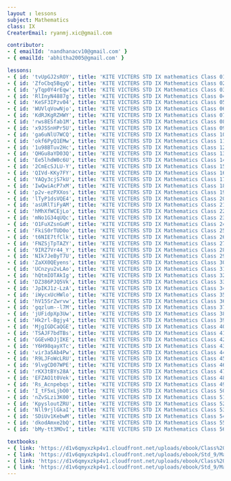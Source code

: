 ```yaml
--- 
layout : lessons 
subject: Mathematics
class: IX
CreaterEmail: ryanmj.xic@gmail.com

contributor: 
- { emailId: 'nandhanacv10@gmail.com' }
- { emailId: 'abhitha2005@gmail.com' }

lessons: 
- { id: 'tvUpGJ2sROY', title: 'KITE VICTERS STD IX mathematics Class 01 (First Bell-ഫസ്റ്റ് ബെല്‍)' }
- { id: 'ZfoCbq5BqyQ', title: 'KITE VICTERS STD IX Mathematics Class 02 (First Bell-ഫസ്റ്റ് ബെല്‍)' }
- { id: 'yTqp0Y4rEqw', title: 'KITE VICTERS STD IX Mathematics Class 03 (First Bell-ഫസ്റ്റ് ബെല്‍)' }
- { id: 'RlInyN4887g', title: 'KITE VICTERS STD IX Mathematics Class 04 (First Bell-ഫസ്റ്റ് ബെല്‍)' }
- { id: 'KeSF3IPzv04', title: 'KITE VICTERS STD IX Mathematics Class 05 (First Bell-ഫസ്റ്റ് ബെല്‍)' }
- { id: 'WUVlqVowNjo', title: 'KITE VICTERS STD IX Mathematics Class 06 (First Bell-ഫസ്റ്റ് ബെല്‍)' }
- { id: 'KdRJKgRZHWY', title: 'KITE VICTERS STD IX Mathematics Class 07 (First Bell-ഫസ്റ്റ് ബെല്‍)' }
- { id: 'rws8ESfab1M', title: 'KITE VICTERS STD IX Mathematics Class 08 (First Bell-ഫസ്റ്റ് ബെല്‍)' }
- { id: 'x9JSSnHPr5U', title: 'KITE VICTERS STD IX Mathematics Class 09 (First Bell-ഫസ്റ്റ് ബെല്‍)' }
- { id: 'ga6uNlU7WCQ', title: 'KITE VICTERS STD IX Mathematics Class 10 (First Bell-ഫസ്റ്റ് ബെല്‍)' }
- { id: 'okf6PyQ1EMw', title: 'KITE VICTERS STD IX Mathematics Class 11 (First Bell-ഫസ്റ്റ് ബെല്‍)' }
- { id: '1u98BTuv2Hc', title: 'KITE VICTERS STD IX Mathematics Class 12 (First Bell-ഫസ്റ്റ് ബെല്‍)' }
- { id: 'QHGu8aYD03Q', title: 'KITE VICTERS STD IX Mathematics Class 13 (First Bell-ഫസ്റ്റ് ബെല്‍)' }
- { id: 'Ee5lhdW0c6U', title: 'KITE VICTERS STD IX Mathematics Class 14 (First Bell-ഫസ്റ്റ് ബെല്‍)' }
- { id: '2CmEcSJLU-Y', title: 'KITE VICTERS STD IX Mathematics Class 15 (First Bell-ഫസ്റ്റ് ബെല്‍)' }
- { id: 'QIVd-KKy7FY', title: 'KITE VICTERS STD IX Mathematics Class 16 (First Bell-ഫസ്റ്റ് ബെല്‍)' }
- { id: 'YAQy3cjS7kU', title: 'KITE VICTERS STD IX Mathematics Class 17 (First Bell-ഫസ്റ്റ് ബെല്‍)' }
- { id: 'IwQwiAcP7xM', title: 'KITE VICTERS STD IX Mathematics Class 18 (First Bell-ഫസ്റ്റ് ബെല്‍)' }
- { id: 'p2v-ezPXXos', title: 'KITE VICTERS STD IX Mathematics Class 19 (First Bell-ഫസ്റ്റ് ബെല്‍)' }
- { id: 'lTyP1dsVQE4', title: 'KITE VICTERS STD IX Mathematics Class 20 (First Bell-ഫസ്റ്റ് ബെല്‍)' }
- { id: 'asURlTiFyAM', title: 'KITE VICTERS STD IX Mathematics Class 21 (First Bell-ഫസ്റ്റ് ബെല്‍)' }
- { id: 'hMhXfWCEjLo', title: 'KITE VICTERS STD IX Mathematics Class 22 (First Bell-ഫസ്റ്റ് ബെല്‍)' }
- { id: 'mNo1G34qUQc', title: 'KITE VICTERS STD IX Mathematics Class 23 (First Bell-ഫസ്റ്റ് ബെല്‍)' }
- { id: 'O1FuXZsnGuM', title: 'KITE VICTERS STD IX Mathematics Class 24 (First Bell-ഫസ്റ്റ് ബെല്‍)' }
- { id: 'FkiS0rTUD0o', title: 'KITE VICTERS STD IX Mathematics Class 25 (First Bell-ഫസ്റ്റ് ബെല്‍)' }
- { id: 't6NIE7tfClk', title: 'KITE VICTERS STD IX Mathematics Class 26 (First Bell-ഫസ്റ്റ് ബെല്‍)' }
- { id: 'FNZSjTpTAZY', title: 'KITE VICTERS STD IX Mathematics Class 27 (First Bell-ഫസ്റ്റ് ബെല്‍)' }
- { id: '9IRZ7Vr44_Y', title: 'KITE VICTERS STD IX Mathematics Class 28 (First Bell-ഫസ്റ്റ് ബെല്‍)' }
- { id: 'NIk7JeByT7U', title: 'KITE VICTERS STD IX Mathematics Class 29 (First Bell-ഫസ്റ്റ് ബെല്‍)' }
- { id: 'ZaXX0QEyens', title: 'KITE VICTERS STD IX Mathematics Class 30 (First Bell-ഫസ്റ്റ് ബെല്‍)' }
- { id: 'UCnzyu2vLAo', title: 'KITE VICTERS STD IX Mathematics Class 31 (First Bell-ഫസ്റ്റ് ബെല്‍)' }
- { id: 'hQtmIOTAkIg', title: 'KITE VICTERS STD IX Mathematics Class 32 (First Bell-ഫസ്റ്റ് ബെല്‍)' }
- { id: 'DZ386PJQ5Vk', title: 'KITE VICTERS STD IX Mathematics Class 33 (First Bell-ഫസ്റ്റ് ബെല്‍)' }
- { id: 'JpIKJ1z-LzA', title: 'KITE VICTERS STD IX Mathematics Class 34 (First Bell-ഫസ്റ്റ് ബെല്‍)' }
- { id: 'iWycxUcHWlo', title: 'KITE VICTERS STD IX Mathematics Class 35 (First Bell-ഫസ്റ്റ് ബെല്‍)' }
- { id: 'hV15SrZwrvw', title: 'KITE VICTERS STD IX Mathematics Class 36 (First Bell-ഫസ്റ്റ് ബെല്‍)' }
- { id: 'gqzlum--l7M', title: 'KITE VICTERS STD IX Mathematics Class 37 (First Bell-ഫസ്റ്റ് ബെല്‍)' }
- { id: 'jUFidpXp3Uw', title: 'KITE VICTERS STD IX Mathematics Class 38 (First Bell-ഫസ്റ്റ് ബെല്‍)' }
- { id: 'Hk2rl-Bgjy4', title: 'KITE VICTERS STD IX Mathematics Class 39 (First Bell-ഫസ്റ്റ് ബെല്‍)' }
- { id: 'MjgIGDCaQGE', title: 'KITE VICTERS STD IX Mathematics Class 40 (First Bell-ഫസ്റ്റ് ബെല്‍)' }
- { id: 'TSAJF7bdTBs', title: 'KITE VICTERS STD IX Mathematics Class 41 (First Bell-ഫസ്റ്റ് ബെല്‍)' }
- { id: 'GGEvHDJjIKE', title: 'KITE VICTERS STD IX Mathematics Class 42 (First Bell-ഫസ്റ്റ് ബെല്‍)' }
- { id: 'Y6H98qayXTc', title: 'KITE VICTERS STD IX Mathematics Class 43 (First Bell-ഫസ്റ്റ് ബെല്‍)' }
- { id: 'vir3a5Ab4Pw', title: 'KITE VICTERS STD IX Mathematics Class 44 (First Bell-ഫസ്റ്റ് ബെല്‍)' }
- { id: 'R9LJFoWcLRU', title: 'KITE VICTERS STD IX Mathematics Class 45 (First Bell-ഫസ്റ്റ് ബെല്‍)' }
- { id: '9lvgCD07WPE', title: 'KITE VICTERS STD IX Mathematics Class 46 (First Bell-ഫസ്റ്റ് ബെല്‍)' }
- { id: 'rKX3tBYs28A', title: 'KITE VICTERS STD IX Mathematics Class 47 (First Bell-ഫസ്റ്റ് ബെല്‍)' }
- { id: 'EFZAO1t0Vek', title: 'KITE VICTERS STD IX Mathematics Class 48 (First Bell-ഫസ്റ്റ് ബെല്‍)' }
- { id: 'Rs_Acnpebqs', title: 'KITE VICTERS STD IX Mathematics Class 49 (First Bell-ഫസ്റ്റ് ബെല്‍)' }
- { id: 'I_tF5xLjbO0', title: 'KITE VICTERS STD IX Mathematics Class 50 (First Bell-ഫസ്റ്റ് ബെല്‍)' }
- { id: 'nZvSLzi3K00', title: 'KITE VICTERS STD IX Mathematics Class 51 (First Bell-ഫസ്റ്റ് ബെല്‍)' }
- { id: 'KpysloutZRU', title: 'KITE VICTERS STD IX Mathematics Class 52 (First Bell-ഫസ്റ്റ് ബെല്‍)' }
- { id: 'Nll9rjlGkaI', title: 'KITE VICTERS STD IX Mathematics Class 53 (First Bell-ഫസ്റ്റ് ബെല്‍)' }
- { id: 'SDiUv1KebwM', title: 'KITE VICTERS STD IX Mathematics Class 54 (First Bell-ഫസ്റ്റ് ബെല്‍)' }
- { id: 'dkodAmxe2bQ', title: 'KITE VICTERS STD IX Mathematics Class 55 (First Bell-ഫസ്റ്റ് ബെല്‍)' }
- { id: 'bMy-tt3MOvI', title: 'KITE VICTERS STD IX Mathematics Class 56 (First Bell-ഫസ്റ്റ് ബെല്‍)' }

textbooks:
- { link: 'https://d1v6qmyxzkp4v1.cloudfront.net/uploads/ebook/Class%209/Maths_09_Eng_Part_01/Maths_09_Eng_Part_01.pdf', title: 'Mathematics Part -1' , medium: 'English' }
- { link: 'https://d1v6qmyxzkp4v1.cloudfront.net/uploads/ebook/Std_9/Maths-9(E)_Vol-2/Maths-9(E)_Vol-2.pdf', title: 'Mathematics Part -2' , medium: 'English' }
- { link: 'https://d1v6qmyxzkp4v1.cloudfront.net/uploads/ebook/Class%209/Maths_09_Mal_Part_01/Maths_09_Mal_Part_01.pdf', title: 'Mathematics Part -1' , medium: 'Malayalam' }
- { link: 'https://d1v6qmyxzkp4v1.cloudfront.net/uploads/ebook/Std_9/Maths-9(M)_Vol-2/Maths-9(M)_Vol-2.pdf', title: 'Mathematics Part -2' , medium: 'Malayalam' }
--- 
```

